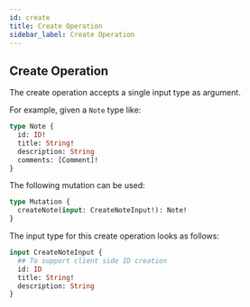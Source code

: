 ```yaml
---
id: create
title: Create Operation
sidebar_label: Create Operation
---
```


## Create Operation

The create operation accepts a single input type as argument.

For example, given a `Note` type like:

```graphql
type Note {
  id: ID!
  title: String!
  description: String
  comments: [Comment]!
}
```

The following mutation can be used:

```graphql
type Mutation {
  createNote(input: CreateNoteInput!): Note!
}
```

The input type for this create operation looks as follows:

```graphql
input CreateNoteInput {
  ## To support client side ID creation
  id: ID
  title: String!
  description: String
}
```
